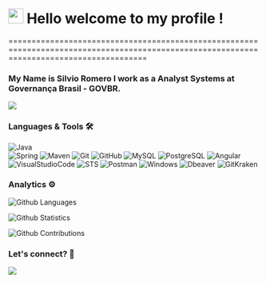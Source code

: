 
<h1><img src="https://emojis.slackmojis.com/emojis/images/1531849430/4246/blob-sunglasses.gif?1531849430" width="30"/> Hello welcome to my profile ! </h1>
==========================================================================================================================================


<h3>My Name is Silvio Romero I work as a Analyst Systems at Governança Brasil - GOVBR.</h3>

![](http://estruyf-github.azurewebsites.net/api/VisitorHit?user=silviorss&repo=silviorss&countColorcountColor)

### Languages & Tools 🛠  
![Java](https://camo.githubusercontent.com/73aa90840b16c6aeb7b50a8296e5943d03a4a7a7164b083145f2b656bc366de2/68747470733a2f2f696d672e736869656c64732e696f2f62616467652f2d4a6176612d3035313232413f7374796c653d666c6174266c6f676f3d4a617661266c6f676f436f6c6f723d7768697465)&nbsp;  
![Spring](https://camo.githubusercontent.com/3043d82ffde7423bcd709b7ed1e78680d1a765644e1cf85afac5fb2bb9d369f8/68747470733a2f2f696d672e736869656c64732e696f2f62616467652f2d537072696e672d3035313232413f7374796c653d666c6174266c6f676f3d737072696e67266c6f676f436f6c6f723d7768697465)&nbsp;![Maven](https://camo.githubusercontent.com/dccde90ea0da3f84e4ba52219c190d7b3f01d2e0c8d4a543a24644df6a71f0cc/68747470733a2f2f696d672e736869656c64732e696f2f62616467652f2d4d6176656e2d3035313232413f7374796c653d666c6174266c6f676f3d6170616368652d6d6176656e266c6f676f436f6c6f723d7768697465)&nbsp;![Git](https://camo.githubusercontent.com/2fc774b6f44efd9ac27316c539e0e94f8e524f872dc5b1c3ef60266a598331bc/68747470733a2f2f696d672e736869656c64732e696f2f62616467652f2d4769742d3035313232413f7374796c653d666c6174266c6f676f3d676974)&nbsp;![GitHub](https://camo.githubusercontent.com/202a58d250ff1d21ee70433e0070b55f8fed747f8883c1750742aa791b1ad871/68747470733a2f2f696d672e736869656c64732e696f2f62616467652f2d4769744875622d3035313232413f7374796c653d666c6174266c6f676f3d676974687562)&nbsp;![MySQL](https://camo.githubusercontent.com/6149d80893ee592f3056498da898f957348cd14a1ff921deb4e081c8eac7ef71/68747470733a2f2f696d672e736869656c64732e696f2f62616467652f2d4d7953514c2d3035313232413f7374796c653d666c6174266c6f676f3d6d7973716c266c6f676f436f6c6f723d7768697465)&nbsp;![PostgreSQL](https://camo.githubusercontent.com/deccb69ba790a9780d9685de4ecf3dfc04886770083089c5c413e24b97d0acb5/68747470733a2f2f696d672e736869656c64732e696f2f62616467652f2d506f737467726553514c2d3035313232413f7374796c653d666c6174266c6f676f3d706f737467726573716c)&nbsp;![Angular](https://img.shields.io/badge/-Angular-05122A?style=flat&color=orange)&nbsp;  
![VisualStudioCode](https://camo.githubusercontent.com/1ca4fca85fcdf590edd7002c02ded299502daa79309d0656859b69d55a1c1fa9/68747470733a2f2f696d672e736869656c64732e696f2f62616467652f2d56697375616c25323053747564696f253230436f64652d3035313232413f7374796c653d666c6174266c6f676f3d76697375616c2d73747564696f2d636f6465266c6f676f436f6c6f723d303037414343)&nbsp;![STS](https://img.shields.io/badge/-STS-05122A?style=flat&color=gray)&nbsp;![Postman](https://camo.githubusercontent.com/69fce002771177e8a52368ab49e27f629ce0a0c041c03890d5c22a9fe5e60c39/68747470733a2f2f696d672e736869656c64732e696f2f62616467652f2d506f73746d616e2d3035313232413f7374796c653d666c6174266c6f676f3d706f73746d616e)&nbsp;![Windows](https://img.shields.io/badge/-Windows-05122A?style=flat&color=gray)&nbsp;![Dbeaver](https://img.shields.io/badge/-Dbeaver-05122A?style=flat&color=gray)&nbsp;![GitKraken](https://img.shields.io/badge/-GitKraken-05122A?style=flat&color=gray)&nbsp;  


### Analytics ⚙️

![Github Languages](https://github-readme-stats.vercel.app/api/top-langs/?username=silviorss&layout=compact&count_private=true)

![Github Statistics](https://github-readme-stats.vercel.app/api/?username=silviorss&count_private=true&show_icons=true)

![Github Contributions](https://github-readme-streak-stats.herokuapp.com/?user=silviorss&hide_border=true)

### Let's connect? 🤝

<p align="left">

<a href="https://www.linkedin.com/in/silvio-romero-17a497a2/"><img src="https://img.shields.io/badge/-LinkedIn-0077B5?style=flat&logo=Linkedin&logoColor=white"/></a>

</p>
